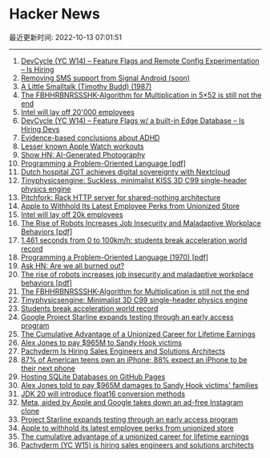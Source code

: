 # Hacker News

最近更新时间: 2022-10-13 07:01:51

--- 
1. [DevCycle (YC W14) – Feature Flags and Remote Config Experimentation – Is Hiring](https://devcycle.com/company/careers) 
2. [Removing SMS support from Signal Android (soon)](https://signal.org/blog/sms-removal-android/) 
3. [A Little Smalltalk (Timothy Budd) (1987)](https://archive.org/details/ALittleSmalltalkBook) 
4. [The FBHHRBNRSSSHK-Algorithm for Multiplication in 5×52 is still not the end](https://arxiv.org/abs/2210.04045) 
5. [Intel will lay off 20'000 employees](https://www.quicktechnics.com/en/post/intel-will-lay-off-20-000-employees) 
6. [DevCycle (YC W14) – Feature Flags w/ a built-in Edge Database – Is Hiring Devs](https://devcycle.com/company/careers) 
7. [Evidence-based conclusions about ADHD](https://www.adhdevidence.org/) 
8. [Lesser known Apple Watch workouts](https://basicappleguy.com/basicappleblog/lesserknownapplewatchworkoutsi) 
9. [Show HN: AI-Generated Photography](https://nyx.gallery/) 
10. [Programming a Problem-Oriented Language [pdf]](http://www.forth.org/POL.pdf) 
11. [Dutch hospital ZGT achieves digital sovereignty with Nextcloud](https://nextcloud.com/blog/dutch-hospital-zgt-achieves-digital-sovereignty-with-nextcloud/) 
12. [Tinyphysicsengine: Suckless, minimalist KISS 3D C99 single-header physics engine](https://codeberg.org/drummyfish/tinyphysicsengine/src/branch/master) 
13. [Pitchfork: Rack HTTP server for shared-nothing architecture](https://github.com/Shopify/pitchfork) 
14. [Apple to Withhold Its Latest Employee Perks from Unionized Store](https://www.bloomberg.com/news/articles/2022-10-12/apple-to-withhold-its-latest-employee-perks-from-unionized-store) 
15. [Intel will lay off 20k employees](https://www.quicktechnics.com/en/post/intel-will-lay-off-20-000-employees) 
16. [The Rise of Robots Increases Job Insecurity and Maladaptive Workplace Behaviors [pdf]](https://www.apa.org/pubs/journals/releases/apl-apl0001045.pdf) 
17. [1.461 seconds from 0 to 100km/h: students break acceleration world record](https://www.uni-stuttgart.de/en/university/news/all/Students-break-acceleration-world-record/) 
18. [Programming a Problem-Oriented Language (1970) [pdf]](http://www.forth.org/POL.pdf) 
19. [Ask HN: Are we all burned out?](https://news.ycombinator.com/item?id=33181608) 
20. [The rise of robots increases job insecurity and maladaptive workplace behaviors [pdf]](https://www.apa.org/pubs/journals/releases/apl-apl0001045.pdf) 
21. [The FBHHRBNRSSSHK-Algorithm for Multiplication is still not the end](https://arxiv.org/abs/2210.04045) 
22. [Tinyphysicsengine: Minimalist 3D C99 single-header physics engine](https://codeberg.org/drummyfish/tinyphysicsengine/src/branch/master) 
23. [Students break acceleration world record](https://www.uni-stuttgart.de/en/university/news/all/Students-break-acceleration-world-record/) 
24. [Google Project Starline expands testing through an early access program](https://blog.google/technology/research/project-starline-expands-testing/) 
25. [The Cumulative Advantage of a Unionized Career for Lifetime Earnings](https://journals.sagepub.com/doi/10.1177/00197939221129261) 
26. [Alex Jones to pay $965M to Sandy Hook victims](https://www.bbc.co.uk/news/world-us-canada-63237092) 
27. [Pachyderm Is Hiring Sales Engineers and Solutions Architects](https://boards.greenhouse.io/pachyderm/jobs/5237764003) 
28. [87% of American teens own an iPhone; 88% expect an iPhone to be their next phone](https://www.pipersandler.com/1col.aspx?id=6216) 
29. [Hosting SQLite Databases on GitHub Pages](https://phiresky.github.io/blog/2021/hosting-sqlite-databases-on-github-pages/) 
30. [Alex Jones told to pay $965M damages to Sandy Hook victims' families](https://www.bbc.co.uk/news/world-us-canada-63237092) 
31. [JDK 20 will introduce float16 conversion methods](https://download.java.net/java/early_access/jdk20/docs/api/java.base/java/lang/Float.html#float16ToFloat(short)) 
32. [Meta, aided by Apple and Google takes down an ad-free Instagram clone](https://adguard.com/en/blog/ads-free-instagram-app.html) 
33. [Project Starline expands testing through an early access program](https://blog.google/technology/research/project-starline-expands-testing/) 
34. [Apple to withhold its latest employee perks from unionized store](https://www.bloomberg.com/news/articles/2022-10-12/apple-to-withhold-its-latest-employee-perks-from-unionized-store) 
35. [The cumulative advantage of a unionized career for lifetime earnings](https://journals.sagepub.com/doi/10.1177/00197939221129261) 
36. [Pachyderm (YC W15) is hiring sales engineers and solutions architects](https://boards.greenhouse.io/pachyderm/jobs/5237764003) 
